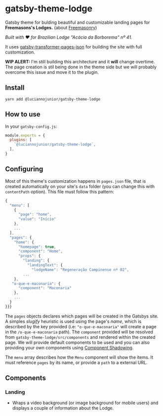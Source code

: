# gatsby-theme-lodge

Gatsby theme for bulding beautiful and customizable landing pages for **Freemasons's Lodges.** (about [Freemasonry](https://en.wikipedia.org/wiki/Freemasonry))

_Built with :heart: for Brazilian Lodge "Acácia da Borborema" nº 41._

It uses [gatsby-transformer-pages-json](https://github.com/luciannojunior/gatsby-transformer-pages-json) for building the site with full customization.

**WIP ALERT:** I'm still building this architecture and it **will** change overtime. The page creation is stil being done in the theme side but we will probably overcome this issue and move it to the plugin.

## Install

`yarn add @luciannojunior/gatsby-theme-lodge`

## How to use

In your `gatsby-config.js`:

```javascript
module.exports = {
  plugins: [
    `@luciannojunior/gatsby-theme-lodge`,
  ],
}
```

## Configuring

Most of this theme's customization happens in `pages.json` file, that is created automatically on your site's `data` folder (you can change this with `contentPath` option). This file must follow this pattern:

```javascript
{
  "menu": [
    {
      "page": "home",
      "value": "Início"
    },
    ...
  ],
  "pages": {
    "home": {
      "homepage": true,
      "component": "Home",
      "props": {
        "landing": {
          "landingText": {
            "lodgeName": "Regeneração Campinense nº 02",
        ...
    },
   "o-que-e-maconaria": {
      "component": "Maconaria"
    },
    ...
  }
}}}
```

The `pages` objects declares which pages will be created in the Gatsbys site. A simples _slugify_ heuristic is used using the page's _name_, which is described by the key provided (i.e: `"o-que-e-maconaria"` will create a page in the `/o-que-e-maconaria` path). The `component` provided will be resolved from `gatsby-theme-lodge/src/components` and rendered within the created page. We will provide default components to be used and you can also providing your own components using [Component Shadowing](https://www.gatsbyjs.org/blog/2019-04-29-component-shadowing/).

The `menu` array describes how the `Menu` component will show the items. It must reference `pages` by its name, or provide a `path` to a external URL.

## Components

### Landing

- Wraps a video background (or image background for mobile users) and displays a couple of information about the Lodge.



